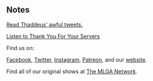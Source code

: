 ## Notes

[Read Thaddeus' awful tweets.](https://twitter.com/nickwaye)

[Listen to Thank You For Your Servers](http://thankyouforyourservers.com)

Find us on:

[Facebook](https://facebook.com/thisismlga), [Twitter](https://twitter.com/thisismlga), [Instagram](https://instagram.com/thisismlga), [Patreon](https://www.patreon.com/ThisIsMLGA), and our [website](https://thisismlga.com).

Find all of our original shows at [The MLGA Network](https://mlganetwork.com).


